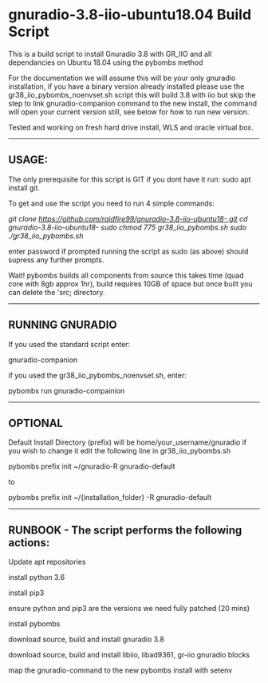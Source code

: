 
# gnuradio-3.8-iio-ubuntu18.04 Build Script
This is a build script to install Gnuradio 3.8 with GR_IIO and all dependancies on Ubuntu 18.04 using the pybombs method

For the documentation we will assume this will be your only gnuradio installation, if you have a binary version already installed please use the gr38_iio_pybombs_noenvset.sh script this will build 3.8 with iio but skip the step to link gnuradio-companion command to the new install, the command will open your current version still, see below for how to run new version.

Tested and working on fresh hard drive install, WLS and oracle virtual box.



-----------------------------------------------------------------------------------------------------------------------------

USAGE:
-
The only prerequisite for this script is GIT if you dont have it run:
sudo apt install git.

To get and use the script you need to run 4 simple commands:


*git clone https://github.com/raidfire99/gnuradio-3.8-iio-ubuntu18-.git*
*cd gnuradio-3.8-iio-ubuntu18-*
*sudo chmod 775 gr38_iio_pybombs.sh*
*sudo ./gr38_iio_pybombs.sh*

enter password if prompted running the script as sudo (as above) should supress any further prompts.


Wait! pybombs builds all components from source this takes time (quad core with 8gb approx 1hr), build requires 10GB of space but once built you can delete the 'src; directory.



-----------------------------------------------------------------------------------------------------------------------------

RUNNING GNURADIO
-

If you used the standard script enter:

gnuradio-companion

if you used the gr38_iio_pybombs_noenvset.sh, enter:

pybombs run gnuradio-compainion

------------------------------------------------------------------------------------------------------------------------------
OPTIONAL 
-

Default Install Directory (prefix) will be home/your_username/gnuradio if you wish to change it edit the following line in gr38_iio_pybombs.sh

pybombs prefix init ~/gnuradio-R gnuradio-default

to

pybombs prefix init ~/{installation_folder} -R gnuradio-default

-----------------------------------------------------------------------------------------------------------------------------
 RUNBOOK - The script performs the following actions:
-

Update apt repositories


install python 3.6

install pip3

ensure python and pip3 are the versions we need fully patched (20 mins)

install pybombs

download source, build and install gnuradio 3.8

download source, build and install libiio, libad9361, gr-iio gnuradio blocks

map the gnuradio-command to the new pybombs install with setenv
